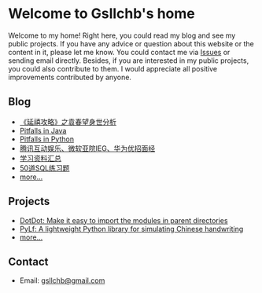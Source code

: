 # Welcome to Gsllchb's home
Welcome to my home! Right here, you could read my blog and see my public projects. If you have any advice or question 
about this website or the content in it, please let me know. You could contact me via [Issues](https://github.com/Gsllchb/gsllchb.github.io/issues) 
or sending email directly. Besides, if you are interested in my public projects, you could also contribute to them. I 
would appreciate all positive improvements contributed by anyone.


## Blog
* [《延禧攻略》之袁春望身世分析](blog/《延禧攻略》之袁春望身世分析.md)
* [Pitfalls in Java](blog/java_pitfalls.md)
* [Pitfalls in Python](blog/python_pitfalls.md)
* [腾讯互动娱乐、微软亚院IEG、华为优招面经](blog/腾讯互动娱乐、微软亚院IEG、华为优招面经.md)
* [学习资料汇总](blog/学习资料汇总.md)
* [50道SQL练习题](blog/SQL_50question.md)
* [more...](blog/index.md)


## Projects
* [DotDot: Make it easy to import the modules in parent directories](https://github.com/Gsllchb/DotDot)
* [PyLf: A lightweight Python library for simulating Chinese handwriting](https://github.com/Gsllchb/PyLf)
* [more...](projects/index.md)


## Contact
* Email: [gsllchb@gmail.com](mailto:gsllchb@gmail.com)
